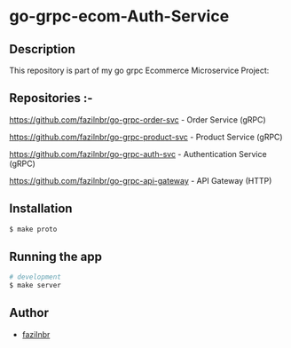 # go-grpc-ecom-Auth-Service

## Description
This repository is part of my go grpc Ecommerce Microservice Project:

## Repositories :-

https://github.com/fazilnbr/go-grpc-order-svc   - Order Service (gRPC)

https://github.com/fazilnbr/go-grpc-product-svc - Product Service (gRPC)

https://github.com/fazilnbr/go-grpc-auth-svc    - Authentication Service (gRPC)

https://github.com/fazilnbr/go-grpc-api-gateway - API Gateway (HTTP)

## Installation

```bash
$ make proto
```

## Running the app

```bash
# development
$ make server
```

## Author

- [fazilnbr](https://www.linkedin.com/in/fazil-muhammed-915807190/)

